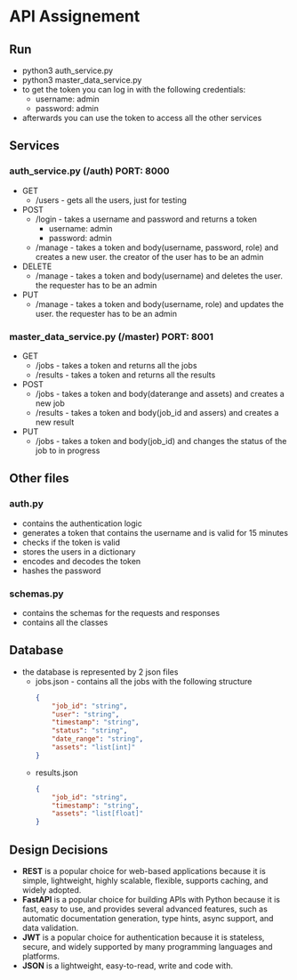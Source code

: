 # API Assignement

## Run
* python3 auth_service.py
* python3 master_data_service.py
* to get the token you can log in with the following credentials:
    * username: admin
    * password: admin
* afterwards you can use the token to access all the other services

## Services
### auth_service.py (/auth) PORT: 8000
* GET
    * /users - gets all the users, just for testing
* POST
    * /login - takes a username and password and returns a token
        * username: admin
        * password: admin
    * /manage - takes a token and body(username, password, role) and creates a new user. the creator of the user has to be an admin
* DELETE
    * /manage - takes a token and body(username) and deletes the user. the requester has to be an admin
* PUT
    * /manage - takes a token and body(username, role) and updates the user. the requester has to be an admin
### master_data_service.py (/master) PORT: 8001
* GET
    * /jobs - takes a token and returns all the jobs
    * /results - takes a token and returns all the results
* POST
    * /jobs - takes a token and body(daterange and assets) and creates a new job
    * /results - takes a token and body(job_id and assers) and creates a new result
* PUT
    * /jobs - takes a token and body(job_id) and changes the status of the job to in progress

## Other files
### auth.py
* contains the authentication logic
* generates a token that contains the username and is valid for 15 minutes
* checks if the token is valid
* stores the users in a dictionary
* encodes and decodes the token
* hashes the password
### schemas.py
* contains the schemas for the requests and responses
* contains all the classes

## Database 
* the database is represented by 2 json files
    * jobs.json - contains all the jobs with the following structure
        ```json
        {
            "job_id": "string",
            "user": "string",
            "timestamp": "string",
            "status": "string",
            "date_range": "string",
            "assets": "list[int]"
        }
        ```
    * results.json
        ```json
        {
            "job_id": "string",
            "timestamp": "string",
            "assets": "list[float]"
        }
        ```
## Design Decisions
* <b>REST</b> is a popular choice for web-based applications because it is simple, lightweight, highly scalable, flexible, supports caching, and widely adopted.
* <b>FastAPI</b> is a popular choice for building APIs with Python because it is fast, easy to use, and provides several advanced features, such as automatic documentation generation, type hints, async support, and data validation.
* <b>JWT</b> is a popular choice for authentication because it is stateless, secure, and widely supported by many programming languages and platforms.
* <b>JSON</b> is a lightweight, easy-to-read, write and code with.
